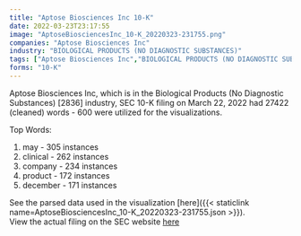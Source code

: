 ```yaml
---
title: "Aptose Biosciences Inc 10-K"
date: 2022-03-23T23:17:55
image: "AptoseBiosciencesInc_10-K_20220323-231755.png"
companies: "Aptose Biosciences Inc"
industry: "BIOLOGICAL PRODUCTS (NO DIAGNOSTIC SUBSTANCES)"
tags: ["Aptose Biosciences Inc","BIOLOGICAL PRODUCTS (NO DIAGNOSTIC SUBSTANCES)","03-22-2022","10-K"]
forms: "10-K"
---
```

Aptose Biosciences Inc, which is in the Biological Products (No Diagnostic Substances) [2836] industry, SEC 10-K filing on March 22, 2022 had 27422 (cleaned) words - 600 were utilized for the visualizations.

Top Words:
1. may - 305 instances
2. clinical - 262 instances
3. company - 234 instances
4. product - 172 instances
5. december - 171 instances


See the parsed data used in the visualization [here]({{< staticlink name=AptoseBiosciencesInc_10-K_20220323-231755.json >}}).  
View the actual filing on the SEC website [here](https://www.sec.gov/Archives/edgar/data/882361/0001171843-22-002048.txt)